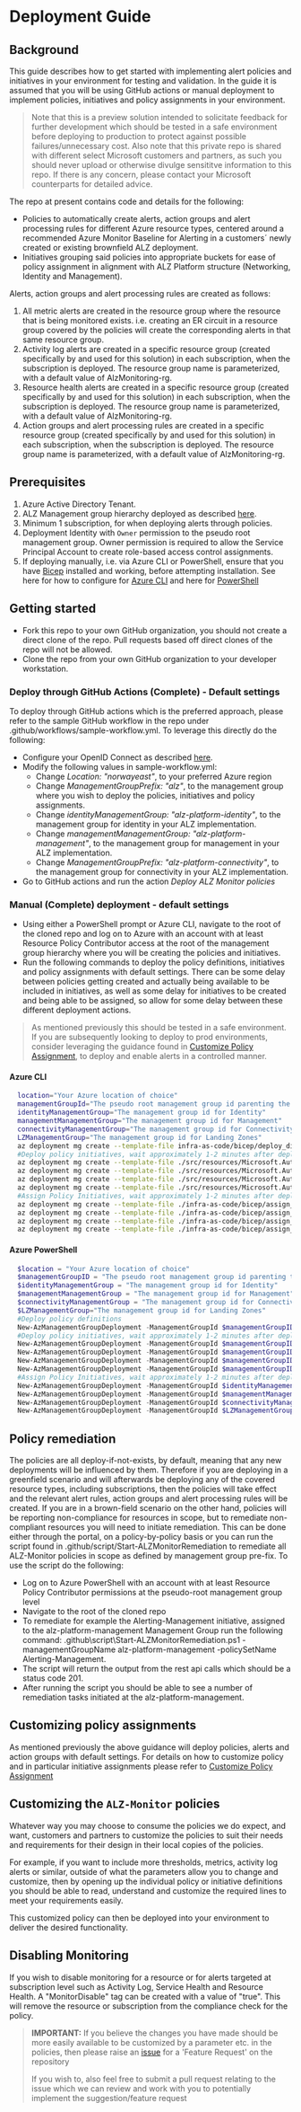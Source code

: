 # Deployment Guide

## Background

This guide describes how to get started with implementing alert policies and initiatives in your environment for testing and validation. In the guide it is assumed that you will be using GitHub actions or manual deployment to implement policies, initiatives and policy assignments in your environment. 

> Note that this is a preview solution intended to solicitate feedback for further development which should be tested in a safe environment before deploying to production to protect against possible failures/unnecessary cost. 
> Also note that this private repo is shared with different select Microsoft customers and partners, as such you should never upload or otherwise divulge sensititve information to this repo. If there is any concern, please contact your Microsoft counterparts for detailed advice.

The repo at present contains code and details for the following:
- Policies to automatically create alerts, action groups and alert processing rules for different Azure resource types, centered around a recommended Azure Monitor Baseline for Alerting in a customers´ newly created or existing brownfield ALZ deployment.
- Initiatives grouping said policies into appropriate buckets for ease of policy assignment in alignment with ALZ Platform structure (Networking, Identity and Management).

Alerts, action groups and alert processing rules are created as follows:
1. All metric alerts are created in the resource group where the resource that is being monitored exists. i.e. creating an ER circuit in a resource group covered by the policies will create the corresponding alerts in that same resource group.
2. Activity log alerts are created in a specific resource group (created specifically by and used for this solution) in each subscription, when the subscription is deployed. The resource group name is parameterized, with a default value of AlzMonitoring-rg.
3. Resource health alerts are created in a specific resource group (created specifically by and used for this solution) in each subscription, when the subscription is deployed. The resource group name is parameterized, with a default value of AlzMonitoring-rg.
4. Action groups and alert processing rules are created in a specific resource group (created specifically by and used for this solution) in each subscription, when the subscription is deployed. The resource group name is parameterized, with a default value of AlzMonitoring-rg.

## Prerequisites
1. Azure Active Directory Tenant.
2. ALZ Management group hierarchy deployed as described [here](https://learn.microsoft.com/en-us/azure/cloud-adoption-framework/ready/landing-zone/design-areas).
3. Minimum 1 subscription, for when deploying alerts through policies. 
4. Deployment Identity with `Owner` permission to the pseudo root management group.  Owner permission is required to allow the Service Principal Account to create role-based access control assignments. 
5. If deploying manually, i.e. via Azure CLI or PowerShell, ensure that you have [Bicep](https://learn.microsoft.com/en-us/azure/azure-resource-manager/bicep/overview?tabs=bicep) installed and working, before attempting installation. See here for how to configure for [Azure CLI](https://learn.microsoft.com/en-us/azure/azure-resource-manager/bicep/install#azure-cli) and here for [PowerShell](https://learn.microsoft.com/en-us/azure/azure-resource-manager/bicep/install#azure-powershell)


## Getting started

- Fork this repo to your own GitHub organization, you should not create a direct clone of the repo. Pull requests based off direct clones of the repo will not be allowed.
- Clone the repo from your own GitHub organization to your developer workstation. 

### Deploy through GitHub Actions (Complete) - Default settings
To deploy through GitHub actions which is the preferred approach, please refer to the sample GitHub workflow in the repo under .github/workflows/sample-workflow.yml. To leverage this directly do the following:
- Configure your OpenID Connect as described [here](https://learn.microsoft.com/en-us/azure/developer/github/connect-from-azure?tabs=azure-portal%2Cwindows#use-the-azure-login-action-with-openid-connect).
- Modify the following values in sample-workflow.yml:
  - Change _Location: "norwayeast"_, to your preferred Azure region
  - Change _ManagementGroupPrefix: "alz"_, to the management group where you wish to deploy the policies, initiatives and policy assignments.
  - Change _identityManagementGroup: "alz-platform-identity"_, to the management group for identity in your ALZ implementation.
  - Change _managementManagementGroup: "alz-platform-management"_, to the management group for management in your ALZ implementation.
  - Change _ManagementGroupPrefix: "alz-platform-connectivity"_, to the management group for connectivity in your ALZ implementation.
- Go to GitHub actions and run the action *Deploy ALZ Monitor policies*

### Manual (Complete) deployment - default settings
- Using either a PowerShell prompt or Azure CLI, navigate to the root of the cloned repo and log on to Azure with an account with at least Resource Policy Contributor access at the root of the management group hierarchy where you will be creating the policies and initiatives.
- Run the following commands to deploy the policy definitions, initiatives and policy assignments with default settings. There can be some delay between policies getting created and actually being available to be included in initiatives, as well as some delay for initiatives to be created and being able to be assigned, so allow for some delay between these different deployment actions.
> As mentioned previously this should be tested in a safe environment. If you are subsequently looking to deploy to prod environments, consider leveraging the guidance found in [Customize Policy Assignment](https://github.com/Azure/alz-monitor/wiki/CustomizePolicyAssignment), to deploy and enable alerts in a controlled manner.

#### Azure CLI

```bash
  location="Your Azure location of choice"
  managementGroupId="The pseudo root management group id parenting the identity, management and connectivity management groups"
  identityManagementGroup="The management group id for Identity"
  managementManagementGroup="The management group id for Management"
  connectivityManagementGroup="The management group id for Connectivity"
  LZManagementGroup="The management group id for Landing Zones"
  az deployment mg create --template-file infra-as-code/bicep/deploy_dine_policies.bicep --location $location --management-group-id $managementGroupId
  #Deploy policy initiatives, wait approximately 1-2 minutes after deploying policies to ensure that there are no errors when creating initiatives
  az deployment mg create --template-file ./src/resources/Microsoft.Authorization/policySetDefinitions/ALZ-MonitorConnectivity.json --location $location --management-group-id $managementGroupId
  az deployment mg create --template-file ./src/resources/Microsoft.Authorization/policySetDefinitions/ALZ-MonitorIdentity.json --location $location --management-group-id $managementGroupId
  az deployment mg create --template-file ./src/resources/Microsoft.Authorization/policySetDefinitions/ALZ-MonitorManagement.json --location $location --management-group-id $managementGroupId
  az deployment mg create --template-file ./src/resources/Microsoft.Authorization/policySetDefinitions/ALZ-MonitorLandingZone.json --location $location --management-group-id $managementGroupId
  #Assign Policy Initiatives, wait approximately 1-2 minutes after deploying initiatives policies to ensure that there are no errors when assigning them
  az deployment mg create --template-file ./infra-as-code/bicep/assign_initiatives_identity.bicep --location $location --management-group-id $identityManagementGroup --parameters parPolicyManagementGroupId=$managementGroupId
  az deployment mg create --template-file ./infra-as-code/bicep/assign_initiatives_management.bicep --location $location --management-group-id $managementManagementGroup --parameters parPolicyManagementGroupId=$managementGroupId
  az deployment mg create --template-file ./infra-as-code/bicep/assign_initiatives_connectivity.bicep --location $location --management-group-id $connectivityManagementGroup --parameters parPolicyManagementGroupId=$managementGroupId
  az deployment mg create --template-file ./infra-as-code/bicep/assign_initiatives_landingzones.bicep --location $location --management-group-id $LZManagementGroup --parameters parPolicyManagementGroupId=$managementGroupId
```

#### Azure PowerShell

```powershell
  $location = "Your Azure location of choice"
  $managementGroupID = "The pseudo root management group id parenting the identity, management and connectivity management groups"
  $identityManagementGroup = "The management group id for Identity"
  $managementManagementGroup = "The management group id for Management"
  $connectivityManagementGroup = "The management group id for Connectivity"
  $LZManagementGroup="The management group id for Landing Zones"
  #Deploy policy definitions
  New-AzManagementGroupDeployment -ManagementGroupId $managementGroupID -Location $location -TemplateFile ./infra-as-code/bicep/deploy_dine_policies.bicep
  #Deploy policy initiatives, wait approximately 1-2 minutes after deploying policies to ensure that there are no errors when creating initiatives
  New-AzManagementGroupDeployment -ManagementGroupId $managementGroupID -Location $location -TemplateFile ./src/resources/Microsoft.Authorization/policySetDefinitions/ALZ-MonitorConnectivity.json
  New-AzManagementGroupDeployment -ManagementGroupId $managementGroupID -Location $location -TemplateFile ./src/resources/Microsoft.Authorization/policySetDefinitions/ALZ-MonitorIdentity.json
  New-AzManagementGroupDeployment -ManagementGroupId $managementGroupID -Location $location -TemplateFile ./src/resources/Microsoft.Authorization/policySetDefinitions/ALZ-MonitorManagement.json
  New-AzManagementGroupDeployment -ManagementGroupId $managementGroupID -Location $location -TemplateFile ./src/resources/Microsoft.Authorization/policySetDefinitions/ALZ-MonitorLandingZone.json
  #Assign Policy Initiatives, wait approximately 1-2 minutes after deploying initiatives policies to ensure that there are no errors when assigning them
  New-AzManagementGroupDeployment -ManagementGroupId $identityManagementGroup -Location $location -TemplateFile ./infra-as-code/bicep/assign_initiatives_identity.bicep -parPolicyManagementGroupId $managementGroupId
  New-AzManagementGroupDeployment -ManagementGroupId $managementManagementGroup -Location $location -TemplateFile ./infra-as-code/bicep/assign_initiatives_management.bicep -parPolicyManagementGroupId $managementGroupId
  New-AzManagementGroupDeployment -ManagementGroupId $connectivityManagementGroup -Location $location -TemplateFile ./infra-as-code/bicep/assign_initiatives_connectivity.bicep -parPolicyManagementGroupId $managementGroupId
  New-AzManagementGroupDeployment -ManagementGroupId $LZManagementGroup -Location $location -TemplateFile ./infra-as-code/bicep/assign_initiatives_landingzones.bicep -parPolicyManagementGroupId $managementGroupId
```

## Policy remediation
The policies are all deploy-if-not-exists, by default, meaning that any new deployments will be influenced by them. Therefore if you are deploying in a greenfield scenario and will afterwards be deploying any of the covered resource types, including subscriptions, then the policies will take effect and the relevant alert rules, action groups and alert processing rules will be created. 
If you are in a brown-field scenario on the other hand, policies will be reporting non-compliance for resources in scope, but to remediate non-compliant resources you will need to initiate remediation. This can be done either through the portal, on a policy-by-policy basis or you can run the script found in .github/script/Start-ALZMonitorRemediation to remediate all ALZ-Monitor policies in scope as defined by management group pre-fix. To use the script do the following:
- Log on to Azure PowerShell with an account with at least Resource Policy Contributor permissions at the pseudo-root management group level
- Navigate to the root of the cloned repo
- To remediate for example the Alerting-Management initiative, assigned to the alz-platform-management Management Group run the following command: .github\script\Start-ALZMonitorRemediation.ps1 -managementGroupName alz-platform-management -policySetName Alerting-Management.
- The script will return the output from the rest api calls which should be a status code 201. 
- After running the script you should be able to see a number of remediation tasks initiated at the alz-platform-management.

## Customizing policy assignments

As mentioned previously the above guidance will deploy policies, alerts and action groups with default settings. For details on how to customize policy and in particular initiative assignments please refer to [Customize Policy Assignment](https://github.com/Azure/alz-monitor/wiki/CustomizePolicyAssignment)


## Customizing the `ALZ-Monitor` policies

Whatever way you may choose to consume the policies we do expect, and want, customers and partners to customize the policies to suit their needs and requirements for their design in their local copies of the policies.

For example, if you want to include more thresholds, metrics, activity log alerts or similar, outside of what the parameters allow you to change and customize, then by opening up the individual policy or initiative definitions you should be able to read, understand and customize the required lines to meet your requirements easily.

This customized policy can then be deployed into your environment to deliver the desired functionality.

## Disabling Monitoring

If you wish to disable monitoring for a resource or for alerts targeted at subscription level such as Activity Log, Service Health and Resource Health.  A "MonitorDisable" tag can be created with a value of "true".  This will remove the resource or subscription from the compliance check for the policy.



<!-- markdownlint-disable -->
> **IMPORTANT:** If you believe the changes you have made should be more easily available to be customized by a parameter etc. in the policies, then please raise an [issue](https://github.com/Azure/ALZ-Monitor/issues) for a 'Feature Request' on the repository 
> 
> If you wish to, also feel free to submit a pull request relating to the issue which we can review and work with you to potentially implement the suggestion/feature request 
<!-- markdownlint-restore -->


